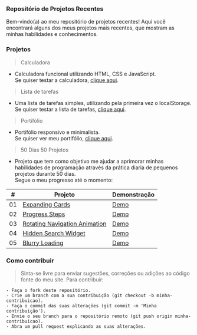 ### Repositório de Projetos Recentes

Bem-vindo(a) ao meu repositório de projetos recentes! Aqui você encontrará alguns dos meus projetos mais recentes, que mostram as minhas habilidades e conhecimentos.

### Projetos

> Calculadora
- Calculadora funcional utilizando HTML, CSS e JavaScript.<br>
Se quiser testar a calculadora, [clique aqui](https://bernardomrl-calculator.netlify.app).
> Lista de tarefas
- Uma lista de tarefas simples, utilizando pela primeira vez o localStorage.<br>
Se quiser testar a lista de tarefas, [clique aqui](https://bernardomrl-todo.netlify.app).
> Portifólio
- Portifólio responsivo e minimalista.<br> 
Se quiser ver meu portifólio, [clique aqui](https://bernardomrl.netlify.app).
> 50 Dias 50 Projetos
- Projeto que tem como objetivo me ajudar a aprimorar minhas habilidades de programação através da prática diaria de pequenos projetos durante 50 dias.<br>
Segue o meu progresso até o momento: 

|  #  | Projeto                                                                                                                     | Demonstração                                                                      |
| :-: | --------------------------------------------------------------------------------------------------------------------------- | --------------------------------------------------------------------------------- |
| 01  | [Expanding Cards](https://github.com/bernardomrl/projetos/tree/main/50days50projects/01-expanding-cards)                    | [Demo](https://50projects50days.com/projects/expanding-cards/)            |
| 02  | [Progress Steps](https://github.com/bernardomrl/projetos/tree/main/50days50projects/02-progress-steps)                      | [Demo](https://50projects50days.com/projects/progress-steps/)             |
| 03  | [Rotating Navigation Animation](https://github.com/bernardomrl/projetos/tree/main/50days50projects/03-rotating-navigation)  | [Demo](https://50projects50days.com/projects/rotating-navigation-animation/)|
| 04  | [Hidden Search Widget](https://github.com/bernardomrl/projetos/tree/main/50days50projects/04-hidden-search-widget)          | [Demo](https://50projects50days.com/projects/hidden-search-widget/)       |
| 05  | [Blurry Loading](https://github.com/bernardomrl/projetos/tree/main/50days50projects/05-blurry-loading)                      | [Demo](https://50projects50days.com/projects/blurry-loading/)             |

### Como contribuir
> Sinta-se livre para enviar sugestões, correções ou adições ao código fonte do meu site. Para contribuir:

    - Faça o fork deste repositório.
    - Crie um branch com a sua contribuição (git checkout -b minha-contribuicao).
    - Faça o commit das suas alterações (git commit -m 'Minha contribuição').
    - Envie o seu branch para o repositório remoto (git push origin minha-contribuicao).
    - Abra um pull request explicando as suas alterações.
